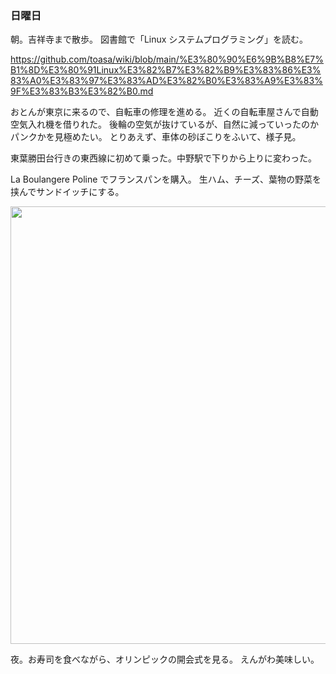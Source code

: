 ### 日曜日

朝。吉祥寺まで散歩。
図書館で「Linux システムプログラミング」を読む。

https://github.com/toasa/wiki/blob/main/%E3%80%90%E6%9B%B8%E7%B1%8D%E3%80%91Linux%E3%82%B7%E3%82%B9%E3%83%86%E3%83%A0%E3%83%97%E3%83%AD%E3%82%B0%E3%83%A9%E3%83%9F%E3%83%B3%E3%82%B0.md

おとんが東京に来るので、自転車の修理を進める。
近くの自転車屋さんで自動空気入れ機を借りれた。
後輪の空気が抜けているが、自然に減っていったのかパンクかを見極めたい。
とりあえず、車体の砂ぼこりをふいて、様子見。

東葉勝田台行きの東西線に初めて乗った。中野駅で下りから上りに変わった。

La Boulangere Poline でフランスパンを購入。
生ハム、チーズ、葉物の野菜を挟んでサンドイッチにする。

<img src="https://i.imgur.com/hMaff1B.jpg" width="700">

夜。お寿司を食べながら、オリンピックの開会式を見る。
えんがわ美味しい。
